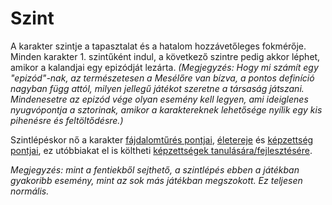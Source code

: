 # Szint

A karakter szintje a tapasztalat és a hatalom hozzávetőleges fokmérője. Minden karakter 1. szintűként indul, a következő szintre pedig akkor léphet, amikor a kalandjai egy epizódját lezárta. *(Megjegyzés: Hogy mi számít egy "epizód"-nak, az természetesen a Mesélőre van bízva, a pontos definíció nagyban függ attól, milyen jellegű játékot szeretne a társaság játszani. Mindenesetre az epizód vége olyan esemény kell legyen, ami ideiglenes nyugvópontja a sztorinak, amikor a karaktereknek lehetősége nyílik egy kis pihenésre és feltöltődésre.)*

Szintlépéskor nő a karakter [fájdalomtűrés pontjai](character:fp), [életereje](character:ep) és [képzettség pontjai](character:kp), ez utóbbiakat el is költheti [képzettségek tanulására/fejlesztésére](rule:learning_skills).

*Megjegyzés: mint a fentiekből sejthető, a szintlépés ebben a játékban gyakoribb esemény, mint az sok más játékban megszokott. Ez teljesen normális.*